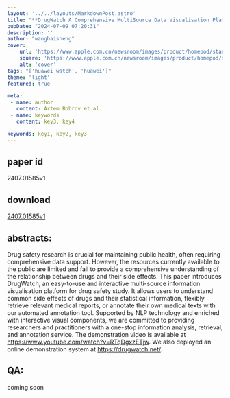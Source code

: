 ```yaml
---
layout: '../../layouts/MarkdownPost.astro'
title: "**DrugWatch A Comprehensive MultiSource Data Visualisation Platform for Drug Safety Information**"
pubDate: "2024-07-09 07:20:31"
description: ''
author: "wanghaisheng"
cover:
    url: 'https://www.apple.com.cn/newsroom/images/product/homepod/standard/Apple-HomePod-hero-230118_big.jpg.large_2x.jpg'
    square: 'https://www.apple.com.cn/newsroom/images/product/homepod/standard/Apple-HomePod-hero-230118_big.jpg.large_2x.jpg'
    alt: 'cover'
tags: "['huawei watch', 'huawei']" 
theme: 'light'
featured: true

meta:
 - name: author
   content: Artem Bobrov et.al.
 - name: keywords
   content: key3, key4

keywords: key1, key2, key3
---
```


## paper id
2407.01585v1
## download
[2407.01585v1](http://arxiv.org/abs/2407.01585v1)
## abstracts:
Drug safety research is crucial for maintaining public health, often requiring comprehensive data support. However, the resources currently available to the public are limited and fail to provide a comprehensive understanding of the relationship between drugs and their side effects. This paper introduces DrugWatch, an easy-to-use and interactive multi-source information visualisation platform for drug safety study. It allows users to understand common side effects of drugs and their statistical information, flexibly retrieve relevant medical reports, or annotate their own medical texts with our automated annotation tool. Supported by NLP technology and enriched with interactive visual components, we are committed to providing researchers and practitioners with a one-stop information analysis, retrieval, and annotation service. The demonstration video is available at https://www.youtube.com/watch?v=RTqDgxzETjw. We also deployed an online demonstration system at https://drugwatch.net/.
## QA:
coming soon

